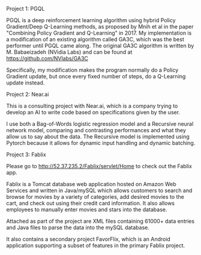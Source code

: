 Project 1: PGQL

PGQL is a deep reinforcement learning algorithm using hybrid Policy Gradient/Deep Q-Learning methods, as proposed by Mnih et al in the paper "Combining Policy Gradient and Q-Learning" in 2017. My implementation is a modification of an existing algorithm called GA3C, which was the best performer until PGQL came along. The original GA3C algorithm is written by M. Babaeizadeh (NVidia Labs) and can be found at https://github.com/NVlabs/GA3C

Specifically, my modification makes the program normally do a Policy Gradient update, but once every fixed number of steps, do a Q-Learning update instead.

Project 2: Near.ai

This is a consulting project with Near.ai, which is a company trying to develop an AI to write code based on specifications given by the user.

I use both a Bag-of-Words logistic regression model and a Recursive neural network model, comparing and contrasting performances and what they allow us to say about the data. The Recursive model is implemented using Pytorch because it allows for dynamic input handling and dynamic batching.

Project 3: Fablix

Please go to http://52.37.235.2/Fablix/servlet/Home to check out the Fablix app.

Fablix is a Tomcat database web application hosted on Amazon Web Services and written in Java/mySQL which allows customers to search and browse for movies by a variety of categories, add desired movies to the cart, and check out using their credit card information. It also allows employees to manually enter movies and stars into the database.

Attached as part of the project are XML files containing 61000+ data entries and Java files to parse the data into the mySQL database.

It also contains a secondary project FavorFlix, which is an Android application supporting a subset of features in the primary Fablix project.
